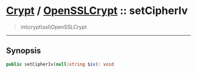 # [Crypt](crypt.md) / [OpenSSLCrypt](crypt-OpenSSLCrypt.md) :: setCipherIv
 > im\crypt\ssl\OpenSSLCrypt
____

## Synopsis
```php
public setCipherIv(null|string $iv): void
```
